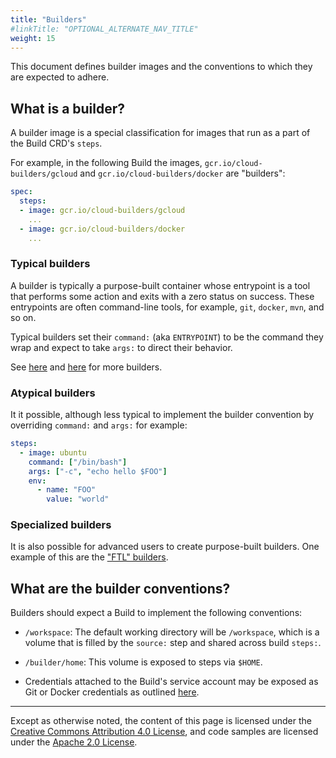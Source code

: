 ```yaml
---
title: "Builders"
#linkTitle: "OPTIONAL_ALTERNATE_NAV_TITLE"
weight: 15
---
```


This document defines builder images and the conventions to which they are
expected to adhere.

## What is a builder?

A builder image is a special classification for images that run as a part of the
Build CRD's `steps`.

For example, in the following Build the images, `gcr.io/cloud-builders/gcloud`
and `gcr.io/cloud-builders/docker` are "builders":

```yaml
spec:
  steps:
  - image: gcr.io/cloud-builders/gcloud
    ...
  - image: gcr.io/cloud-builders/docker
    ...
```

### Typical builders

A builder is typically a purpose-built container whose entrypoint is a tool that
performs some action and exits with a zero status on success. These entrypoints
are often command-line tools, for example, `git`, `docker`, `mvn`, and so on.

Typical builders set their `command:` (aka `ENTRYPOINT`) to be the command they
wrap and expect to take `args:` to direct their behavior.

See [here](https://github.com/googlecloudplatform/cloud-builders) and
[here](https://github.com/googlecloudplatform/cloud-builders-community) for more
builders.

### Atypical builders

It it possible, although less typical to implement the builder convention by
overriding `command:` and `args:` for example:

```yaml
steps:
  - image: ubuntu
    command: ["/bin/bash"]
    args: ["-c", "echo hello $FOO"]
    env:
      - name: "FOO"
        value: "world"
```

### Specialized builders

It is also possible for advanced users to create purpose-built builders. One
example of this are the
["FTL" builders](https://github.com/GoogleCloudPlatform/runtimes-common/tree/master/ftl#ftl).

## What are the builder conventions?

Builders should expect a Build to implement the following conventions:

- `/workspace`: The default working directory will be `/workspace`, which is a
  volume that is filled by the `source:` step and shared across build `steps:`.

- `/builder/home`: This volume is exposed to steps via `$HOME`.

- Credentials attached to the Build's service account may be exposed as Git or
  Docker credentials as outlined [here](./auth.md).

---

Except as otherwise noted, the content of this page is licensed under the
[Creative Commons Attribution 4.0 License](https://creativecommons.org/licenses/by/4.0/),
and code samples are licensed under the
[Apache 2.0 License](https://www.apache.org/licenses/LICENSE-2.0).
